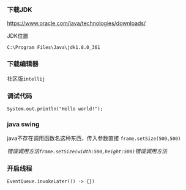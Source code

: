 ### 下载JDK

https://www.oracle.com/java/technologies/downloads/

JDK位置

```
C:\Program Files\Java\jdk1.8.0_361
```



### 下载编辑器

社区版`intellij`



### 调试代码

```
System.out.println("Hello world!");
```



### java swing

java不存在调用函数名这种东西，传入参数直接 `frame.setSize(500,500)`

*错误调用方法`frame.setSize(width:500,height:500)`错误调用方法*



### 开启线程

```
EventQueue.invokeLater(() -> {})
```




